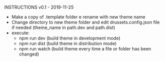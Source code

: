 INSTRUCTIONS
v0.1 - 2019-11-25

- Make a copy of .template folder e rename with new theme name
- Change directory to new theme folder and edit drussets.config.json file if needed (theme_name in path.dev and path.dist)
- execute:
   - npm run dev (build theme in development mode)
   - npm run dist (build theme in distribution mode)
   - npm run watch (build theme every time a file or folder has been changed)


